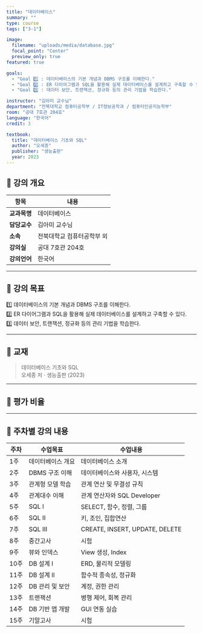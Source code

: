 ```yaml
---
title: "데이터베이스"
summary: ""
type: course
tags: ["3-1"]

image:
  filename: "uploads/media/database.jpg"
  focal_point: "Center"
  preview_only: true
featured: true

goals:
  - "Goal 1️⃣ : 데이터베이스의 기본 개념과 DBMS 구조를 이해한다."
  - "Goal 2️⃣ : ER 다이어그램과 SQL을 활용해 실제 데이터베이스를 설계하고 구축할 수 있다."
  - "Goal 3️⃣ : 데이터 보안, 트랜잭션, 정규화 등의 관리 기법을 학습한다."

instructor: "김아미 교수님"
department: "전북대학교 컴퓨터공학부 / IT정보공학과 / 컴퓨터인공지능학부"
room: "공대 7호관 204호"
language: "한국어"
credit: 3

textbook:
  title: "데이터베이스 기초와 SQL"
  author: "오세종"
  publisher: "생능출판"
  year: 2023
---
```


<!--more-->

## 📘 강의 개요

| 항목 | 내용 |
|------|------|
| **교과목명** | 데이터베이스 |
| **담당교수** | 김아미 교수님 |
| **소속** | 전북대학교 컴퓨터공학부 외 |
| **강의실** | 공대 7호관 204호 |
| **강의언어** | 한국어 |

---

## 🎯 강의 목표

1️⃣ 데이터베이스의 기본 개념과 DBMS 구조를 이해한다.  
2️⃣ ER 다이어그램과 SQL을 활용해 실제 데이터베이스를 설계하고 구축할 수 있다.  
3️⃣ 데이터 보안, 트랜잭션, 정규화 등의 관리 기법을 학습한다.

---

## 📖 교재

> 데이터베이스 기초와 SQL  
> 오세종 저 · 생능출판 (2023)

---

## 🧮 평가 비율

<canvas id="evaluationChart2" width="400" height="400"></canvas>
<script>
const ctx2 = document.getElementById('evaluationChart2');
new Chart(ctx2, {
  type: 'pie',
  data: {
    labels: ['중간고사', '기말고사', '출석', '과제'],
    datasets: [{
      data: [35, 35, 10, 20],
      backgroundColor: ['#9ad0f5', '#ffb7b2', '#ffdac1', '#b5ead7'],
      borderColor: '#222',
      borderWidth: 2
    }]
  },
  options: { plugins: { legend: { position: 'bottom' } } }
});
</script>

---

## 📆 주차별 강의 내용

| 주차 | 수업목표 | 수업내용 |
|------|-----------|-----------|
| 1주 | 데이터베이스 개요 | 데이터베이스 소개 |
| 2주 | DBMS 구조 이해 | 데이터베이스와 사용자, 시스템 |
| 3주 | 관계형 모델 학습 | 관계 연산 및 무결성 규칙 |
| 4주 | 관계대수 이해 | 관계 연산자와 SQL Developer |
| 5주 | SQL Ⅰ | SELECT, 함수, 정렬, 그룹 |
| 6주 | SQL Ⅱ | 키, 조인, 집합연산 |
| 7주 | SQL Ⅲ | CREATE, INSERT, UPDATE, DELETE |
| 8주 | 중간고사 | 시험 |
| 9주 | 뷰와 인덱스 | View 생성, Index |
| 10주 | DB 설계 Ⅰ | ERD, 물리적 모델링 |
| 11주 | DB 설계 Ⅱ | 함수적 종속성, 정규화 |
| 12주 | DB 관리 및 보안 | 계정, 권한 관리 |
| 13주 | 트랜잭션 | 병행 제어, 회복 관리 |
| 14주 | DB 기반 앱 개발 | GUI 연동 실습 |
| 15주 | 기말고사 | 시험 |
